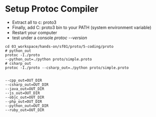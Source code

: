 # Setup Protoc Compiler

* Extract all to c: proto3  
* Finally, add C: proto3 bin to your PATH (system environment variable)  
* Restart your computer
* test under a console *protoc --version*

```
cd 03_workspace/hands-on/sf01/proto/5-coding/proto
# python_out
protoc -I./proto
--python_out=./python proto/simple.proto 
# csharp_out
protoc -I./proto --csharp_out=./python proto/simple.proto


--cpp_out=OUT_DIR
--csharp_out=OUT_DIR
--java_out=OUT_DIR
--js_out=OUT_DIR
--objc_out=OUT_DIR
--php_out=OUT_DIR
--python_out=OUT_DIR
--ruby_out=OUT_DIR

```

